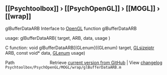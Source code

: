 ## [[Psychtoolbox]] &#8250; [[PsychOpenGL]] &#8250; [[MOGL]] &#8250; [[wrap]]

glBufferDataARB  Interface to [OpenGL](OpenGL) function glBufferDataARB  
  
usage:  glBufferDataARB( target, ARB, data, usage )  
  
C function:  void glBufferDataARB[(GLenum]((GLenum) target, [GLsizeiptr](GLsizeiptr) ARB, const void\* data, [GLenum](GLenum) usage)  




<div class="code_header" style="text-align:right;">
  <span style="float:left;">Path&nbsp;&nbsp;</span> <span class="counter">Retrieve <a href=
  "https://raw.github.com/Psychtoolbox-3/Psychtoolbox-3/beta/Psychtoolbox/PsychOpenGL/MOGL/wrap/glBufferDataARB.m">current version from GitHub</a> | View <a href=
  "https://github.com/Psychtoolbox-3/Psychtoolbox-3/commits/beta/Psychtoolbox/PsychOpenGL/MOGL/wrap/glBufferDataARB.m">changelog</a></span>
</div>
<div class="code">
  <code>Psychtoolbox/PsychOpenGL/MOGL/wrap/glBufferDataARB.m</code>
</div>

